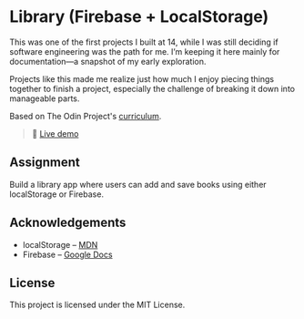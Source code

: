 # Library (Firebase + LocalStorage)

This was one of the first projects I built at 14, while I was still deciding if software engineering was the path for me. I’m keeping it here mainly for documentation—a snapshot of my early exploration.

Projects like this made me realize just how much I enjoy piecing things together to finish a project, especially the challenge of breaking it down into manageable parts.

Based on The Odin Project's [curriculum](https://www.theodinproject.com/courses/javascript/lessons/library).  
> 🔗 [Live demo](https://angeladlr-library.netlify.app/)

## Assignment

Build a library app where users can add and save books using either localStorage or Firebase.

## Acknowledgements

- localStorage – [MDN](https://developer.mozilla.org/en-US/docs/Web/API/Web_Storage_API/Using_the_Web_Storage_API)  
- Firebase – [Google Docs](https://firebase.google.com/docs/?authuser=0)

## License

This project is licensed under the MIT License.
